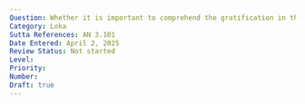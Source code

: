 ```yaml
---
Question: Whether it is important to comprehend the gratification in the world?
Category: Loka
Sutta References: AN 3.101
Date Entered: April 2, 2025
Review Status: Not started
Level: 
Priority: 
Number: 
Draft: true
---
```

